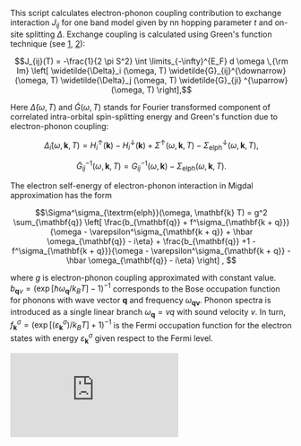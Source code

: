 This script calculates electron-phonon coupling contribution to exchange interaction $J_{ij}$ for one band model given by nn hopping parameter $t$ and on-site splitting $\Delta$. Exchange coupling is calculated using Green's function technique (see [1](https://www.sciencedirect.com/science/article/abs/pii/0304885387907219), [2](https://journals.aps.org/prb/abstract/10.1103/PhysRevB.71.184434)):
```math
J_{ij}(T) = -\frac{1}{2 \pi S^2} \int \limits_{-\infty}^{E_F} d \omega  \,{\rm Im} \left[  \widetilde{\Delta}_i (\omega, T) \widetilde{G}_{ij}^{\downarrow} (\omega, T) \widetilde{\Delta}_j (\omega, T) \widetilde{G}_{ji} ^{\uparrow} (\omega, T) \right],
```
Here $\widetilde{\Delta} (\omega, T)$ and $\widetilde{G}(\omega, T)$  stands for Fourier transformed component of correlated intra-orbital spin-splitting energy and Green's function due to electron-phonon coupling:

```math
\widetilde{\Delta}_i (\omega, \mathbf{k}, T) = H_{i}^{\uparrow}(\mathbf{k}) - H_{i}^{\downarrow}(\mathbf{k}) + \Sigma^\uparrow(\omega, \mathbf{k}, T)  - \Sigma_{\textrm{elph}}^\downarrow (\omega, \mathbf{k}, T),  
```

```math
\widetilde{G}_{ij}^{-1} (\omega,  \mathbf{k}, T) = G_{ij}^{-1} (\omega,  \mathbf{k}) - \Sigma_{\textrm{elph}}(\omega, \mathbf{k}, T).
```

The electron self-energy of electron-phonon interaction in Migdal approximation has the form
``` math
\Sigma^\sigma_{\textrm{elph}}(\omega, \mathbf{k} T)  =  g^2 \sum_{\mathbf{q}} \left[ \frac{b_{\mathbf{q}} + f^\sigma_{\mathbf{k + q}}}{\omega - \varepsilon^\sigma_{\mathbf{k + q}} + \hbar  \omega_{\mathbf{q}} - i\eta}  + \frac{b_{\mathbf{q}} +1 - f^\sigma_{\mathbf{k + q}}}{\omega - \varepsilon^\sigma_{\mathbf{k + q}} - \hbar  \omega_{\mathbf{q}} - i\eta} \right]  ,  
```

where $g$ is electron-phonon coupling approximated with constant value. $b_{\mathbf{q}\nu} = (\exp[\hbar \omega_{\mathbf{q}}/k_BT] - 1)^{-1}$ corresponds to the Bose occupation function for phonons with wave vector $\mathbf{q}$ and frequency $\omega_{\mathbf{q \nu}}$. Phonon spectra is introduced as a single linear branch $\omega_{\mathbf{q}} = v q$ with sound velocity $v$.  In turn, $f^\sigma_{\mathbf{k}} = (\exp[(\varepsilon^\sigma_{\mathbf{k}})/k_BT] + 1)^{-1}$ is the Fermi occupation function for the electron states with energy $\varepsilon^\sigma_{\mathbf{k}}$ given respect to the Fermi level.


![alt text](https://github.com/danis-b/TB_elph/blob/main/example/Square_lattice.pdf)

